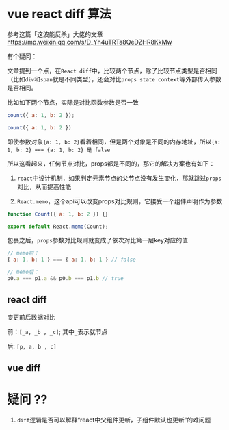 # vue react diff 算法

参考这篇「这波能反杀」大佬的文章 https://mp.weixin.qq.com/s/D_Yh4uTRTa8QeDZHR8KkMw

有个疑问：

文章提到一个点，在`React diff`中，比较两个节点，除了比较节点类型是否相同（比如`div`和`span`就是不同类型），还会对比`props state context`等外部传入参数是否相同。

比如如下两个节点，实际是对比函数参数是否一致

```js
count({ a: 1, b: 2 });

count({ a: 1, b: 2 })
```

即使参数对象`{a: 1, b: 2}`看着相同，但是两个对象是不同的内存地址，所以`{a: 1, b: 2} === {a: 1, b: 2} 是 false`

所以这看起来，任何节点对比，props都是不同的，那它的解决方案也有如下：

1. `react`中设计机制，如果判定元素节点的父节点没有发生变化，那就跳过`props`对比，从而提高性能

2. `React.memo`，这个api可以改变props对比规则，它接受一个组件声明作为参数

```js
function Count({ a: 1, b: 2 }) {}

export default React.memo(Count);
```

包裹之后，`props`参数对比规则就变成了依次对比第一层key对应的值

```js
// memo前：
{ a: 1, b: 1 } === { a: 1, b: 1 } // false

// memo后：
p0.a === p1.a && p0.b === p1.b // true
```


## react diff

变更前后数据对比

前：`[_a, _b , _c]`; 其中`_`表示就节点

后: `[p, a, b , c]`

## vue diff


# 疑问 ??

1. `diff`逻辑是否可以解释“react中父组件更新，子组件默认也更新”的难问题

